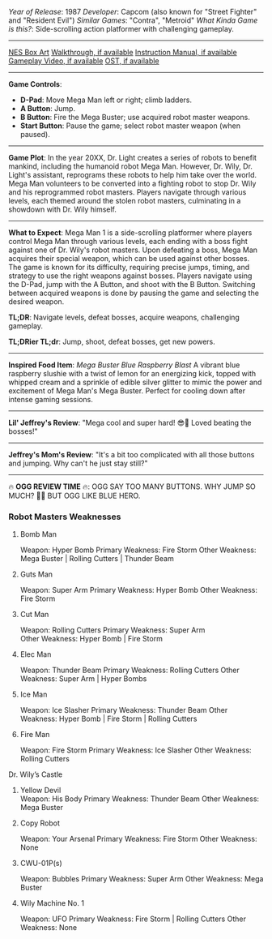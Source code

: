 *Year of Release*: 1987
*Developer*: Capcom (also known for "Street Fighter" and "Resident Evil")
*Similar Games*: "Contra", "Metroid"
*What Kinda Game is this?*: Side-scrolling action platformer with challenging gameplay.

---
[NES Box Art](https://www.google.com/search?tbm=isch&q=NES+Box+Art+Mega+Man+1) 
[Walkthrough, if available](https://www.google.com/search?q=Walkthrough+Steam+Mega+Man+1)
[Instruction Manual, if available](https://www.google.com/search?q=NES+Instruction+Manual+Mega+Man+1)
[Gameplay Video, if available](https://www.youtube.com/results?search_query=gameplay+NES+Mega+Man+1) 
[OST, if available](https://www.youtube.com/results?search_query=gameplay+NES+Mega+Man+1+OST)

- - -
**Game Controls**:
- **D-Pad**: Move Mega Man left or right; climb ladders.
- **A Button**: Jump.
- **B Button**: Fire the Mega Buster; use acquired robot master weapons.
- **Start Button**: Pause the game; select robot master weapon (when paused).

- - -
**Game Plot**: 
In the year 20XX, Dr. Light creates a series of robots to benefit mankind, including the humanoid robot Mega Man. However, Dr. Wily, Dr. Light's assistant, reprograms these robots to help him take over the world. Mega Man volunteers to be converted into a fighting robot to stop Dr. Wily and his reprogrammed robot masters. Players navigate through various levels, each themed around the stolen robot masters, culminating in a showdown with Dr. Wily himself.

- - -
**What to Expect**: Mega Man 1 is a side-scrolling platformer where players control Mega Man through various levels, each ending with a boss fight against one of Dr. Wily's robot masters. Upon defeating a boss, Mega Man acquires their special weapon, which can be used against other bosses. The game is known for its difficulty, requiring precise jumps, timing, and strategy to use the right weapons against bosses. Players navigate using the D-Pad, jump with the A Button, and shoot with the B Button. Switching between acquired weapons is done by pausing the game and selecting the desired weapon.

**TL;DR**: Navigate levels, defeat bosses, acquire weapons, challenging gameplay.

**TL;DRier TL;dr**: Jump, shoot, defeat bosses, get new powers.

---
**Inspired Food Item**: *Mega Buster Blue Raspberry Blast*
A vibrant blue raspberry slushie with a twist of lemon for an energizing kick, topped with whipped cream and a sprinkle of edible silver glitter to mimic the power and excitement of Mega Man's Mega Buster. Perfect for cooling down after intense gaming sessions.

---
**Lil' Jeffrey's Review**: "Mega cool and super hard! 😎👾 Loved beating the bosses!"

---
**Jeffrey's Mom's Review**: "It's a bit too complicated with all those buttons and jumping. Why can't he just stay still?"

---
🔥 **OGG REVIEW TIME** 🔥: OGG SAY TOO MANY BUTTONS. WHY JUMP SO MUCH? 🏹🔥 BUT OGG LIKE BLUE HERO.




### Robot Masters Weaknesses

1. Bomb Man  

	Weapon: Hyper Bomb 
	Primary Weakness: Fire Storm 
	Other Weakness: Mega Buster | Rolling Cutters | Thunder Beam

2. Guts Man  

	Weapon: Super Arm 
	Primary Weakness: Hyper Bomb 
	Other Weakness: Fire Storm

3. Cut Man  

	Weapon: Rolling Cutters 
	Primary Weakness: Super Arm  
	Other Weakness: Hyper Bomb | Fire Storm

4. Elec Man   

	Weapon: Thunder Beam
	Primary Weakness: Rolling Cutters 
	Other Weakness: Super Arm | Hyper Bombs

5. Ice Man  

	Weapon: Ice Slasher 
	Primary Weakness: Thunder Beam
	Other Weakness: Hyper Bomb | Fire Storm | Rolling Cutters 

6. Fire Man  

	Weapon: Fire Storm 
	Primary Weakness: Ice Slasher 
	Other Weakness: Rolling Cutters


Dr. Wily’s Castle

1. Yellow Devil  
	Weapon: His Body 
	Primary Weakness: Thunder Beam 
	Other Weakness: Mega Buster 

2. Copy Robot  

	Weapon: Your Arsenal 
	Primary Weakness: Fire Storm 
	Other Weakness: None

3. CWU-01P(s)  

	Weapon: Bubbles
	Primary Weakness: Super Arm
	Other Weakness: Mega Buster

4. Wily Machine No. 1  

	Weapon: UFO
	Primary Weakness: Fire Storm | Rolling Cutters
	Other Weakness: None